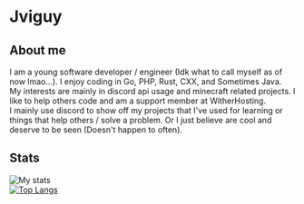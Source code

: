 # Jviguy
## About me
I am a young software developer / engineer (Idk what to call myself as of now lmao...). I enjoy coding in Go, PHP, Rust, CXX, and Sometimes Java. <br > 
My interests are mainly in discord api usage and minecraft related projects. I like to help others code and am a support member at WitherHosting. <br >
I mainly use discord to show off my projects that I've used for learning or things that help others / solve a problem. Or I just believe are cool and deserve to be seen (Doesn't happen to often). <br>
## Stats
![My stats](https://github-readme-stats.vercel.app/api?username=Jviguy&count_private=true&show_icons=true&theme=dracula)
<br >
[![Top Langs](https://github-readme-stats.vercel.app/api/top-langs/?username=Jviguy&theme=dracula&langs_count=10)](#)
